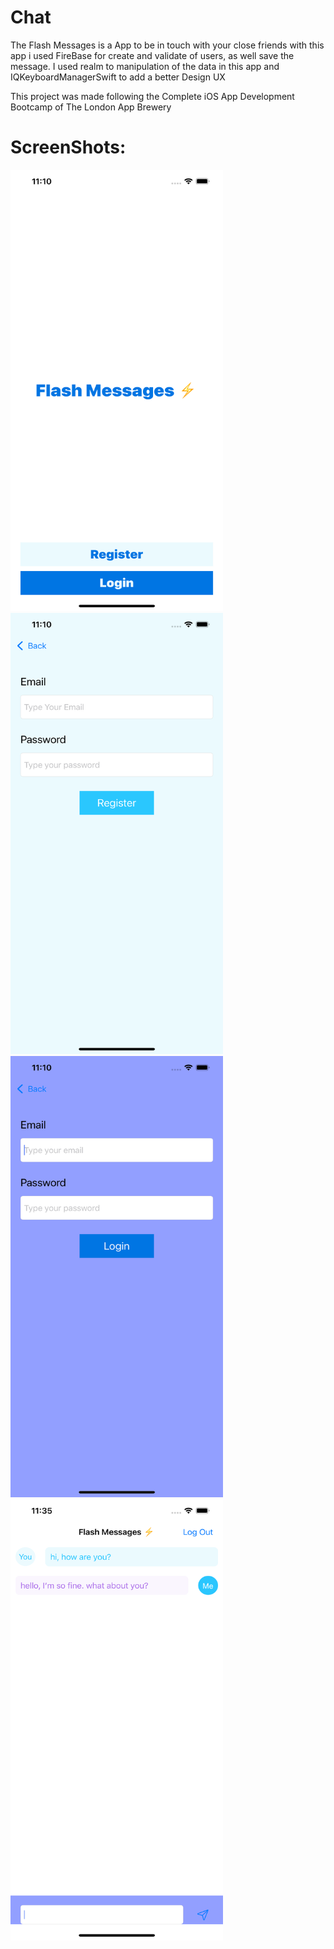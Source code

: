# Chat
The Flash Messages is a App to be in touch with your close friends with this app i used FireBase for create and validate of users, as well save the message.
I used realm to manipulation of the data in this app and IQKeyboardManagerSwift to add a better Design UX 

This project was made following the Complete iOS App Development Bootcamp of The London App Brewery 


# ScreenShots:


<img src="https://github.com/adriancysvillegast/Chat/blob/f7c975815083e26bc90b954cb61f9747aa084dd7/Documents/Simulator%20Screen%20Shot%20-%20iPhone%2013%20Pro%20Max%20-%202022-02-02%20at%2023.10.10.png?raw=true" width="340" height="706" />

<img src="https://github.com/adriancysvillegast/Chat/blob/f7c975815083e26bc90b954cb61f9747aa084dd7/Documents/Simulator%20Screen%20Shot%20-%20iPhone%2013%20Pro%20Max%20-%202022-02-02%20at%2023.10.31.png?raw=true" width="340" height="706" />

<img src="https://github.com/adriancysvillegast/Chat/blob/f7c975815083e26bc90b954cb61f9747aa084dd7/Documents/Simulator%20Screen%20Shot%20-%20iPhone%2013%20Pro%20Max%20-%202022-02-02%20at%2023.10.56.png?raw=true" width="340" height="706" />

<img src="https://github.com/adriancysvillegast/Chat/blob/f7c975815083e26bc90b954cb61f9747aa084dd7/Documents/Simulator%20Screen%20Shot%20-%20iPhone%2013%20Pro%20Max%20-%202022-02-02%20at%2023.35.09.png?raw=true" width="340" height="706" />




